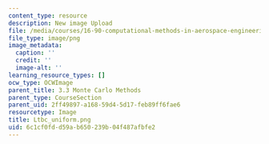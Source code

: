 ```yaml
---
content_type: resource
description: New image Upload
file: /media/courses/16-90-computational-methods-in-aerospace-engineering-spring-2014/6c1cf0fdd59ab650239b04f487afbfe2_Ltbc_uniform.png
file_type: image/png
image_metadata:
  caption: ''
  credit: ''
  image-alt: ''
learning_resource_types: []
ocw_type: OCWImage
parent_title: 3.3 Monte Carlo Methods
parent_type: CourseSection
parent_uid: 2ff49897-a168-59d4-5d17-feb89ff6fae6
resourcetype: Image
title: Ltbc_uniform.png
uid: 6c1cf0fd-d59a-b650-239b-04f487afbfe2
---
```

